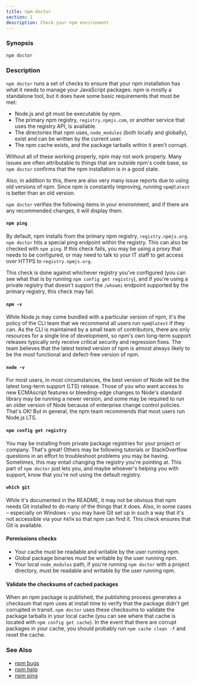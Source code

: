 ```yaml
---
title: npm-doctor
section: 1
description: Check your npm environment
---
```


### Synopsis

```bash
npm doctor
```

### Description

`npm doctor` runs a set of checks to ensure that your npm installation has
what it needs to manage your JavaScript packages. npm is mostly a
standalone tool, but it does have some basic requirements that must be met:

+ Node.js and git must be executable by npm.
+ The primary npm registry, `registry.npmjs.com`, or another service that
  uses the registry API, is available.
+ The directories that npm uses, `node_modules` (both locally and
  globally), exist and can be written by the current user.
+ The npm cache exists, and the package tarballs within it aren't corrupt.

Without all of these working properly, npm may not work properly.  Many
issues are often attributable to things that are outside npm's code base,
so `npm doctor` confirms that the npm installation is in a good state.

Also, in addition to this, there are also very many issue reports due to
using old versions of npm. Since npm is constantly improving, running
`npm@latest` is better than an old version.

`npm doctor` verifies the following items in your environment, and if there
are any recommended changes, it will display them.

#### `npm ping`

By default, npm installs from the primary npm registry,
`registry.npmjs.org`.  `npm doctor` hits a special ping endpoint within the
registry. This can also be checked with `npm ping`. If this check fails,
you may be using a proxy that needs to be configured, or may need to talk
to your IT staff to get access over HTTPS to `registry.npmjs.org`.

This check is done against whichever registry you've configured (you can
see what that is by running `npm config get registry`), and if you're using
a private registry that doesn't support the `/whoami` endpoint supported by
the primary registry, this check may fail.

#### `npm -v`

While Node.js may come bundled with a particular version of npm, it's the
policy of the CLI team that we recommend all users run `npm@latest` if they
can. As the CLI is maintained by a small team of contributors, there are
only resources for a single line of development, so npm's own long-term
support releases typically only receive critical security and regression
fixes. The team believes that the latest tested version of npm is almost
always likely to be the most functional and defect-free version of npm.

#### `node -v`

For most users, in most circumstances, the best version of Node will be the
latest long-term support (LTS) release. Those of you who want access to new
ECMAscript features or bleeding-edge changes to Node's standard library may
be running a newer version, and some may be required to run an older
version of Node because of enterprise change control policies. That's OK!
But in general, the npm team recommends that most users run Node.js LTS.

#### `npm config get registry`

You may be installing from private package registries for your project or
company. That's great! Others may be following tutorials or StackOverflow
questions in an effort to troubleshoot problems you may be having.
Sometimes, this may entail changing the registry you're pointing at.  This
part of `npm doctor` just lets you, and maybe whoever's helping you with
support, know that you're not using the default registry.

#### `which git`

While it's documented in the README, it may not be obvious that npm needs
Git installed to do many of the things that it does. Also, in some cases
– especially on Windows – you may have Git set up in such a way that it's
not accessible via your `PATH` so that npm can find it. This check ensures
that Git is available.

#### Permissions checks

* Your cache must be readable and writable by the user running npm.
* Global package binaries must be writable by the user running npm.
* Your local `node_modules` path, if you're running `npm doctor` with a
  project directory, must be readable and writable by the user running npm.

#### Validate the checksums of cached packages

When an npm package is published, the publishing process generates a
checksum that npm uses at install time to verify that the package didn't
get corrupted in transit. `npm doctor` uses these checksums to validate the
package tarballs in your local cache (you can see where that cache is
located with `npm config get cache`). In the event that there are corrupt
packages in your cache, you should probably run `npm cache clean -f` and
reset the cache.

### See Also

* [npm bugs](/commands/bugs)
* [npm help](/commands/help)
* [npm ping](/commands/ping)
